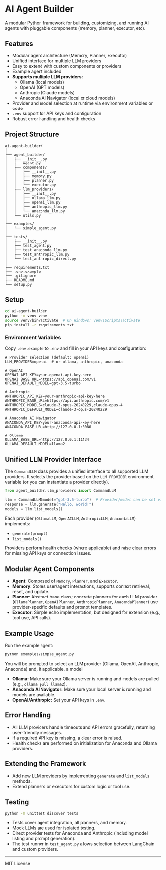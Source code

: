 # AI Agent Builder

A modular Python framework for building, customizing, and running AI agents with pluggable components (memory, planner, executor, etc).

## Features
- Modular agent architecture (Memory, Planner, Executor)
- Unified interface for multiple LLM providers
- Easy to extend with custom components or providers
- Example agent included
- **Supports multiple LLM providers:**
  - Ollama (local models)
  - OpenAI (GPT models)
  - Anthropic (Claude models)
  - Anaconda AI Navigator (local or cloud models)
- Provider and model selection at runtime via environment variables or code
- `.env` support for API keys and configuration
- Robust error handling and health checks

## Project Structure

```
ai-agent-builder/
│
├── agent_builder/
│   ├── __init__.py
│   ├── agent.py
│   ├── components/
│   │   ├── __init__.py
│   │   ├── memory.py
│   │   ├── planner.py
│   │   └── executor.py
│   ├── llm_providers/
│   │   ├── __init__.py
│   │   ├── ollama_llm.py
│   │   ├── openai_llm.py
│   │   ├── anthropic_llm.py
│   │   └── anaconda_llm.py
│   └── utils.py
│
├── examples/
│   └── simple_agent.py
│
├── tests/
│   ├── __init__.py
│   ├── test_agent.py
│   ├── test_anaconda_llm.py
│   ├── test_anthropic_llm.py
│   └── test_anthropic_direct.py
│
├── requirements.txt
├── .env.example
├── .gitignore
├── README.md
└── setup.py
```

## Setup

```bash
cd ai-agent-builder
python -m venv venv
source venv/bin/activate  # On Windows: venv\Scripts\activate
pip install -r requirements.txt
```

### Environment Variables

Copy `.env.example` to `.env` and fill in your API keys and configuration:

```
# Provider selection (default: openai)
LLM_PROVIDER=openai  # or ollama, anthropic, anaconda

# OpenAI
OPENAI_API_KEY=your-openai-api-key-here
OPENAI_BASE_URL=https://api.openai.com/v1
OPENAI_DEFAULT_MODEL=gpt-3.5-turbo

# Anthropic
ANTHROPIC_API_KEY=your-anthropic-api-key-here
ANTHROPIC_BASE_URL=https://api.anthropic.com/v1
ANTHROPIC_MODELS=claude-3-opus-20240229,claude-opus-4
ANTHROPIC_DEFAULT_MODEL=claude-3-opus-20240229

# Anaconda AI Navigator
ANACONDA_API_KEY=your-anaconda-api-key-here
ANACONDA_BASE_URL=http://127.0.0.1:8080

# Ollama
OLLAMA_BASE_URL=http://127.0.0.1:11434
OLLAMA_DEFAULT_MODEL=llama2
```

## Unified LLM Provider Interface

The `CommandLLM` class provides a unified interface to all supported LLM providers. It selects the provider based on the `LLM_PROVIDER` environment variable (or you can instantiate a provider directly).

```python
from agent_builder.llm_providers import CommandLLM

llm = CommandLLM(model="gpt-3.5-turbo")  # Provider/model can be set via env or argument
response = llm.generate("Hello, world!")
models = llm.list_models()
```

Each provider (`OllamaLLM`, `OpenAILLM`, `AnthropicLLM`, `AnacondaLLM`) implements:
- `generate(prompt)`
- `list_models()`

Providers perform health checks (where applicable) and raise clear errors for missing API keys or connection issues.

## Modular Agent Components

- **Agent**: Composed of `Memory`, `Planner`, and `Executor`.
- **Memory**: Stores user/agent interactions, supports context retrieval, reset, and update.
- **Planner**: Abstract base class; concrete planners for each LLM provider (`OllamaPlanner`, `OpenAIPlanner`, `AnthropicPlanner`, `AnacondaPlanner`) use provider-specific defaults and prompt templates.
- **Executor**: Simple echo implementation, but designed for extension (e.g., tool use, API calls).

## Example Usage

Run the example agent:

```bash
python examples/simple_agent.py
```

You will be prompted to select an LLM provider (Ollama, OpenAI, Anthropic, Anaconda) and, if applicable, a model.

- **Ollama:** Make sure your Ollama server is running and models are pulled (e.g., `ollama pull llama2`).
- **Anaconda AI Navigator:** Make sure your local server is running and models are available.
- **OpenAI/Anthropic:** Set your API keys in `.env`.

## Error Handling

- All LLM providers handle timeouts and API errors gracefully, returning user-friendly messages.
- If a required API key is missing, a clear error is raised.
- Health checks are performed on initialization for Anaconda and Ollama providers.

## Extending the Framework

- Add new LLM providers by implementing `generate` and `list_models` methods.
- Extend planners or executors for custom logic or tool use.

## Testing

```bash
python -m unittest discover tests
```

- Tests cover agent integration, all planners, and memory.
- Mock LLMs are used for isolated testing.
- Direct provider tests for Anaconda and Anthropic (including model listing and prompt generation).
- The test runner in `test_agent.py` allows selection between LangChain and custom providers.

---

MIT License 